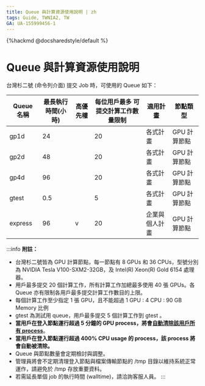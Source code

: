 ```yaml
---
title: Queue 與計算資源使用說明 | zh
tags: Guide, TWNIA2, TW
GA: UA-155999456-1
---
```


{%hackmd @docsharedstyle/default %}

# Queue 與計算資源使用說明

台灣杉二號 (命令列介面) 提交 Job 時，可使用的 Queue 如下：

| Queue 名稱 | 最長執行時間(小時) | 高優先權 | 每位用戶最多 可提交計算工作數量限制 | 適用計畫       | 節點類型     |
| ---------- | ------------------ | -------- | ---------------- | -------------- | ------------ |
| gp1d       | 24                 |          | 20               | 各式計畫       | GPU 計算節點 |
| gp2d       | 48                 |          | 20               | 各式計畫       | GPU 計算節點 |
| gp4d       | 96                 |          | 20               | 各式計畫       | GPU 計算節點 |
| gtest      | 0.5                |          | 5                | 各式計畫       | GPU 計算節點 |
| express    | 96                 | v        | 20               | 企業與個人計畫 | GPU 計算節點 |

:::info
<i class="fa fa-paperclip fa-20" aria-hidden="true"></i> **附註：**

- 台灣杉二號皆為 GPU 計算節點，每一節點有 8 GPUs 和 36 CPUs，型號分別為 NVIDIA Tesla V100-SXM2-32GB，及 Intel(R) Xeon(R) Gold 6154 處理器。
- 用戶最多提交 20 個計算工作，所有計算工作加總最多使用 40 張 GPUs。各 Queue 亦有限制各用戶最多提交計算工作數目的上限。
- 每個計算工作至少指定 1 張 GPU，且不能超過  1 GPU : 4 CPU : 90 GB Memory 比例
- gtest 為測試用 queue，用戶最多提交 5 個計算工作到 gtest 。
- **當用戶在登入節點運行超過 5 分鐘的 GPU process，將會<ins>自動清除該用戶所有 process</ins>**。
- **當用戶在登入節點運行超過 400% CPU usage 的 process，該 process 將會自動被清除。**
- Queue 與節點數量會定期檢討與調整。
- 管理員將會不定期清理登入節點與檔案傳輸節點的 /tmp 目錄以維持系統正常運作，請避免於 /tmp 存放重要資料。
- 若需延長單個 job 的執行時間 (walltime)，請洽詢客服人員。
:::